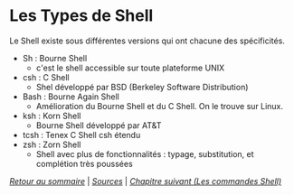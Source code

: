 # Les Types de Shell

Le Shell existe sous différentes versions qui ont chacune des spécificités. 

- Sh : Bourne Shell 
    - c'est le shell accessible sur toute plateforme UNIX
- csh : C Shell
    - Shel développé par BSD (Berkeley Software Distribution)
- Bash : Bourne Again Shell
    - Amélioration du Bourne Shell et du C Shell. On le trouve sur Linux.
- ksh : Korn Shell
    - Bourne Shell développé par AT&T
- tcsh : Tenex C Shell
    csh étendu
- zsh : Zorn Shell
    - Shell avec plus de fonctionnalités : typage, substitution, et complétion très poussées

*[Retour au sommaire](../README.md)* | 
*[Sources](./sources.md)* | *[Chapitre suivant (Les commandes Shell)](./cmd.md)*